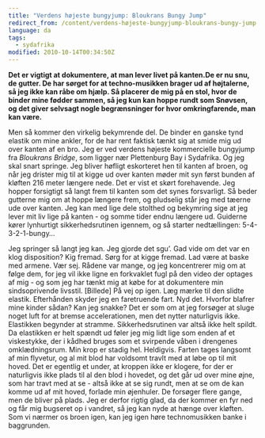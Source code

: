 ```yaml
---
title: "Verdens højeste bungyjump: Bloukrans Bungy Jump"
redirect_from: /content/verdens-højeste-bungyjump-bloukrans-bungy-jump
language: da
tags:
  - sydafrika
modified: 2010-10-14T00:34:50Z
---
```


**Det er vigtigt at dokumentere, at man lever livet på kanten.De er nu snu, de gutter. De har sørget for at techno-musikken brager ud af højtalerne, så jeg ikke kan råbe om hjælp. Så placerer de mig på en stol, hvor de binder mine fødder sammen, så jeg kun kan hoppe rundt som Snøvsen, og det giver selvsagt nogle begrænsninger for hvor omkringfarende, man kan være.**

Men så kommer den virkelig bekymrende del. De binder en ganske tynd elastik om mine ankler, for de har rent faktisk tænkt sig at smide mig ud over kanten af en bro. Jeg er ved verdens højeste kommercielle bungyjump fra _Bloukrans Bridge_, som ligger nær Plettenburg Bay i Sydafrika. Og jeg skal snart springe. Jeg bliver høfligt eskorteret hen til kanten af broen, og når jeg drister mig til at kigge ud over kanten møder mit syn først bunden af kløften 216 meter længere nede. Det er vist et skørt forehavende. Jeg hopper forsigtigt så langt frem til kanten som det synes forsvarligt. Så beder gutterne mig om at hoppe længere frem, og pludselig står jeg med tæerne ude over kanten. Jeg kan med lige dele stolthed og bekymring sige at jeg lever mit liv lige på kanten - og somme tider endnu længere ud. Guiderne kører lynhurtigt sikkerhedsrutinen igennem, og så starter nedtællingen: 5-4-3-2-1-bungy…

Jeg springer så langt jeg kan. Jeg gjorde det sgu’. Gad vide om det var en klog disposition? Kig fremad. Sørg for at kigge fremad. Lad være at baske med armene. Vær sej. Rådene var mange, og jeg koncentrerer mig om at følge dem, for jeg vil ikke ligne en forkvaklet fugl på den video der optages af mig - og som jeg har tænkt mig at købe for at dokumentere min sindsoprivende livsstil. \[Billede\] På vej op igen. Læg mærke til den slidte elastik. Efterhånden skyder jeg en faretruende fart. Nyd det. Hvorfor blafrer mine kinder sådan? Kan jeg snakke? Det er som om at jeg forsøger at sluge noget luft for at bremse accelerationen, men det nytter naturligvis ikke. Elastikken begynder at stramme. Sikkerhedsrutinen var altså ikke helt spildt. Da elastikken er helt spændt ud føler jeg mig lidt lige som enden af et viskestykke, der i kådhed bruges som et svirpende våben i drengenes omklædningsrum. Min krop er stadig hel. Heldigvis. Farten tages langsomt af min flyvetur, og al mit blod har voldsomt travlt med at løbe op til mit hoved. Det er egentlig et under, at kroppen ikke er klogere, for der er naturligvis ikke plads til al den blod i hovedet, og det går ud over mine øjne, som har travt med at se - altså ikke at se sig rundt, men at se om de kan komme ud af mit hoved, forlade min øjenhuler. De forsøger flere gange, men de bliver på plads. Jeg er derfor rigtig glad, da der kommer en fyr ned og får mig bugseret op i vandret, så jeg kan nyde at hænge over kløften. Som vi nærmer os broen igen, kan jeg igen høre technomusikken banke i baggrunden.
